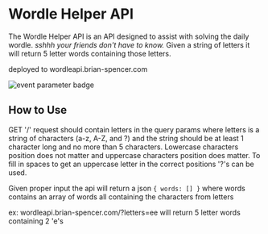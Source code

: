 # Wordle Helper API

The Wordle Helper API is an API designed to assist with solving the daily wordle. *sshhh your friends don't have to know.* Given a string of letters it will return 5 letter words containing those letters.

deployed to wordleapi.brian-spencer.com

![event parameter badge](https://github.com/BrianSpencerDev/wordle-helper-api/actions/workflows/node.js.yml/badge.svg?event=push)

## How to Use

GET '/' request should contain letters in the query params where letters is a string of characters (a-z, A-Z, and ?) and the string should be at least 1 character long and no more than 5 characters. Lowercase characters position does not matter and uppercase characters position does matter. To fill in spaces to get an uppercase letter in the correct positions '?'s can be used.


Given proper input the api will return a json ```{ words: [] }``` where words contains an array of words all containing the characters from letters

ex: wordleapi.brian-spencer.com/?letters=ee will return 5 letter words containing 2 'e's
